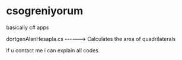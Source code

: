 # csogreniyorum
basically c# apps

dortgenAlanHesapla.cs ------> Calculates the area of quadrilaterals


if u contact me i can explain all codes.
